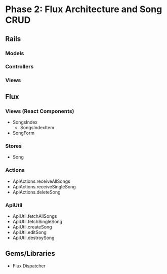 # Phase 2: Flux Architecture and Song CRUD

## Rails
### Models

### Controllers

### Views

## Flux
### Views (React Components)
* SongsIndex
  - SongsIndexItem
* SongForm

### Stores
* Song

### Actions
* ApiActions.receiveAllSongs
* ApiActions.receiveSingleSong
* ApiActions.deleteSong

### ApiUtil
* ApiUtil.fetchAllSongs
* ApiUtil.fetchSingleSong
* ApiUtil.createSong
* ApiUtil.editSong
* ApiUtil.destroySong

## Gems/Libraries
* Flux Dispatcher
